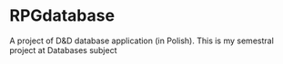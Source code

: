 # RPGdatabase
A project of D&D database application (in Polish). This is my semestral project at Databases subject
